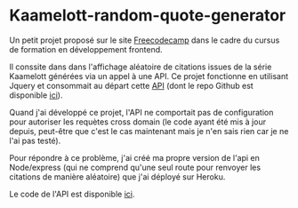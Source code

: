 <!-- 
# Kaamelott-random-quote-generator

This little project is part of the [Freecodecamp](https://www.freecodecamp.org/learn/front-end-development-libraries/) front-end development curriculum.
It consists in a Jquery app that retrieves random quotes from [this node/expres API](https://github.com/SebNoret/simple-node-api-for-random-quote) inspired by [another one](https://kaamelott.chaudie.re/) (Github repo of the API [here](https://github.com/sin0light/api-kaamelott/)).

The selected quotes can be shared on Twitter with a button.
-->

# Kaamelott-random-quote-generator

Un petit projet proposé sur le site [Freecodecamp](https://www.freecodecamp.org/learn/front-end-development-libraries/) dans le cadre du cursus de formation en développement frontend.

Il conssite dans dans l'affichage aléatoire de citations issues de la série Kaamelott générées via un appel à une API.
Ce projet fonctionne en utilisant Jquery et consommait au départ cette [API](https://kaamelott.chaudie.re/)
(dont le repo Github est disponible [ici](https://github.com/sin0light/api-kaamelott/)).

Quand j'ai développé  ce projet, l'API ne comportait pas de configuration pour autoriser les requètes cross domain (le code ayant été mis à jour depuis, peut-être que c'est le cas maintenant mais je n'en sais rien car je ne l'ai pas testé).

Pour répondre à ce problème, j'ai créé ma propre version de l'api en Node/express (qui ne comprend qu'une seul route pour renvoyer les citations de manière aléatoire) que j'ai déployé sur Heroku.

Le code de l'API est disponible [ici](https://github.com/sin0light/api-kaamelott/).

